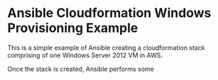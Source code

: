 # Ansible Cloudformation Windows Provisioning Example

This is a simple example of Ansible creating a cloudformation stack comprising of one Windows Server 2012 VM in AWS.

Once the stack is created, Ansible performs some  
